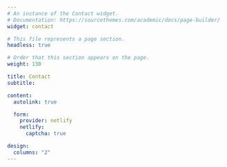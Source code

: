 ```yaml
---
# An instance of the Contact widget.
# Documentation: https://sourcethemes.com/academic/docs/page-builder/
widget: contact

# This file represents a page section.
headless: true

# Order that this section appears on the page.
weight: 130

title: Contact
subtitle:

content:
  autolink: true

  form:
    provider: netlify
    netlify:
      captcha: true

design:
  columns: "2"
---
```

